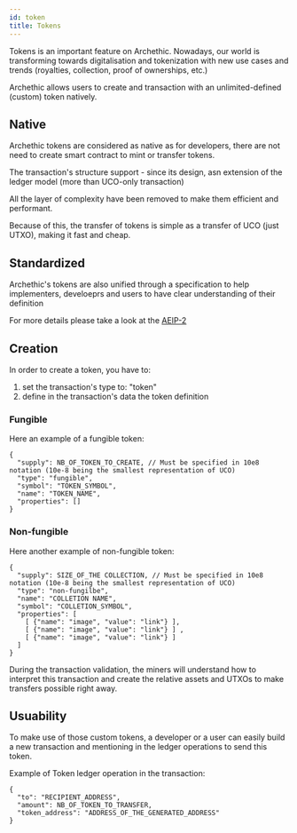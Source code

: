 ```yaml
---
id: token
title: Tokens
---
```


Tokens is an important feature on Archethic. 
Nowadays, our world is transforming towards digitalisation and tokenization with new use cases and trends (royalties, collection, proof of ownerships, etc.)

Archethic allows users to create and transaction with an unlimited-defined (custom) token natively.

## Native 

Archethic tokens are considered as native as for developers, there are not need to create smart contract to mint or transfer tokens.

The transaction's structure support - since its design, asn extension of the ledger model (more than UCO-only transaction)

All the layer of complexity have been removed to make them efficient and performant.

Because of this, the transfer of tokens is simple as a transfer of UCO (just UTXO), making it fast and cheap. 

## Standardized

Archethic's tokens are also unified through a specification to help implementers, develoeprs and users to have clear understanding of their definition

For more details please take a look at the [AEIP-2](https://github.com/archethic-foundation/aeip/blob/main/AEIP-2.md)

## Creation

In order to create a token, you have to:
1. set the transaction's type to: "token"
2. define in the transaction's data the token definition

### Fungible

Here an example of a fungible token: 
```jsonc
{
  "supply": NB_OF_TOKEN_TO_CREATE, // Must be specified in 10e8 notation (10e-8 being the smallest representation of UCO)
  "type": "fungible",
  "symbol": "TOKEN_SYMBOL",
  "name": "TOKEN_NAME",
  "properties": []
}
```

### Non-fungible

Here another example of non-fungible token: 
```jsonc
{
  "supply": SIZE_OF_THE COLLECTION, // Must be specified in 10e8 notation (10e-8 being the smallest representation of UCO)
  "type": "non-fungilbe",
  "name": "COLLETION NAME",
  "symbol": "COLLETION_SYMBOL",
  "properties": [
    [ {"name": "image", "value": "link"} ],
    [ {"name": "image", "value": "link"} ] ,
    [ {"name": "image", "value": "link"} ] 
  ]
}
```

During the transaction validation, the miners will understand how to interpret this transaction and create the relative assets and UTXOs to make transfers possible right away.

## Usuability

To make use of those custom tokens, a developer or a user can easily build a new transaction and mentioning in the ledger operations to send this token.

Example of Token ledger operation in the transaction:
```jsonc
{
  "to": "RECIPIENT_ADDRESS",
  "amount": NB_OF_TOKEN_TO_TRANSFER,
  "token_address": "ADDRESS_OF_THE_GENERATED_ADDRESS"
} 
```
